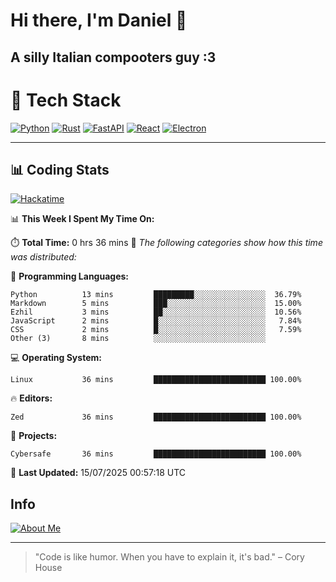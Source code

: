 # Hi there, I'm Daniel 👋

## A silly Italian compooters guy :3

# 🚀 Tech Stack

[![Python](https://img.shields.io/badge/Python-3.13%2B-blue?style=for-the-badge&logo=python&logoColor=white)](https://www.python.org/)
[![Rust](https://img.shields.io/badge/Rust-1.87%2B-black?style=for-the-badge&logo=rust&logoColor=white)](https://www.rust-lang.org/)
[![FastAPI](https://img.shields.io/badge/FastAPI-0.110.0%2B-green?style=for-the-badge&logo=fastapi&logoColor=white)](https://fastapi.tiangolo.com/)
[![React](https://img.shields.io/badge/React-19.1.0%2B-blue?style=for-the-badge&logo=react&logoColor=white)](https://react.dev/)
[![Electron](https://img.shields.io/badge/Electron-36.2.0%2B-dark?style=for-the-badge&logo=electron&logoColor=white)](https://www.electronjs.org/)

---

## 📊 Coding Stats

[![Hackatime](https://img.shields.io/badge/Hackatime-Hack%20Club-orange?style=for-the-badge&logo=wakatime&logoColor=white)](https://hackatime.hackclub.com)

<!--START_SECTION:waka-->
📊 **This Week I Spent My Time On:**

⏱️ **Total Time:** 0 hrs 36 mins
📝 *The following categories show how this time was distributed:*

💬 **Programming Languages:**
```text
Python          13 mins         █████████░░░░░░░░░░░░░░░░  36.79%
Markdown        5 mins          ███░░░░░░░░░░░░░░░░░░░░░░  15.00%
Ezhil           3 mins          ██░░░░░░░░░░░░░░░░░░░░░░░  10.56%
JavaScript      2 mins          █░░░░░░░░░░░░░░░░░░░░░░░░   7.84%
CSS             2 mins          █░░░░░░░░░░░░░░░░░░░░░░░░   7.59%
Other (3)       8 mins          ░░░░░░░░░░░░░░░░░░░░░░░░░
```

💻 **Operating System:**
```text
Linux           36 mins         █████████████████████████ 100.00%
```

🔥 **Editors:**
```text
Zed             36 mins         █████████████████████████ 100.00%
```

📁 **Projects:**
```text
Cybersafe       36 mins         █████████████████████████ 100.00%
```

📅 **Last Updated:** 15/07/2025 00:57:18 UTC

<!--END_SECTION:waka-->


## Info
[![About Me](https://img.shields.io/badge/About--Me-black?style=for-the-badge&logo=numpy&logoColor=white)](https://danielscos.github.io/about_me)

---

> "Code is like humor. When you have to explain it, it's bad." – Cory House
